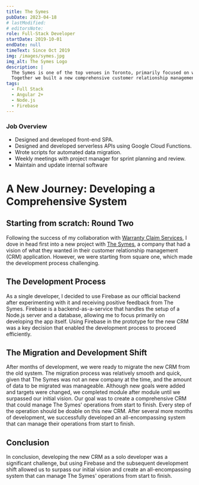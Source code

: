 ```yaml
---
title: The Symes
pubDate: 2023-04-18
# lastModified:
# editorsNote:
role: Full-Stack Developer
startDate: 2019-10-01
endDate: null
timeText: Since Oct 2019
img: /images/symes.jpg
img_alt: The Symes Logo
description: |
  The Symes is one of the top venues in Toronto, primarily focused on weddings and private events.
  Together we built a new comprehensive customer relationship management (CRM) application from the ground to up manage their operations from start to finish.
tags:
  - Full Stack
  - Angular 2+
  - Node.js
  - Firebase
---
```


### Job Overview

- Designed and developed front-end SPA.
- Designed and developed serverless APIs using Google Cloud Functions.
- Wrote scripts for automated data migration.
- Weekly meetings with project manager for sprint planning and review.
- Maintain and update internal software

# A New Journey: Developing a Comprehensive System

## Starting from scratch: Round Two

Following the success of my collaboration with [Warranty Claim Services](./02-wcs), I dove in head first into a new project with [The Symes](https://thesymes.ca), a company that had a vision of what they wanted in their customer relationship management (CRM) application. However, we were starting from square one, which made the development process challenging.

## The Development Process

As a single developer, I decided to use Firebase as our official backend after experimenting with it and receiving positive feedback from The Symes. Firebase is a backend-as-a-service that handles the setup of a Node.js server and a database, allowing me to focus primarily on developing the app itself. Using Firebase in the prototype for the new CRM was a key decision that enabled the development process to proceed efficiently.

## The Migration and Development Shift

After months of development, we were ready to migrate the new CRM from the old system. The migration process was relatively smooth and quick, given that The Symes was not an new company at the time, and the amount of data to be migrated was manageable. Although new goals were added and targets were changed, we completed module after module until we surpassed our initial vision. Our goal was to create a comprehensive CRM that could manage The Symes' operations from start to finish. Every step of the operation should be doable on this new CRM. After several more months of development, we successfully developed an all-encompassing system that can manage their operations from start to finish.

<!-- ## The Impact -->

## Conclusion

In conclusion, developing the new CRM as a solo developer was a significant challenge, but using Firebase and the subsequent development shift allowed us to surpass our initial vision and create an all-encompassing system that can manage The Symes' operations from start to finish.
